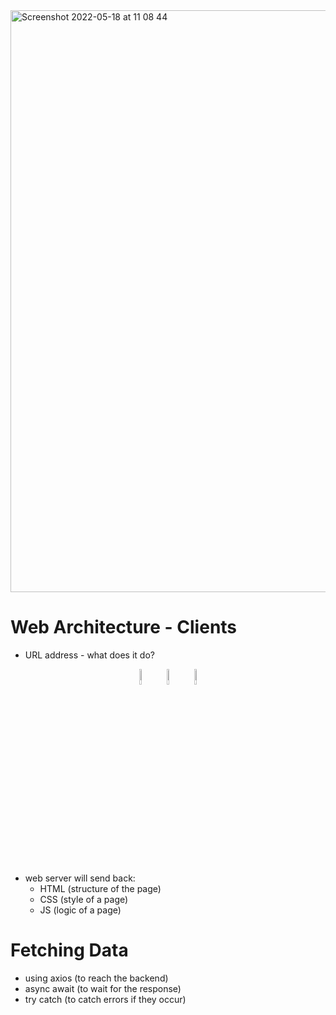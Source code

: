 <img width="931" alt="Screenshot 2022-05-18 at 11 08 44" src="https://user-images.githubusercontent.com/31222514/169244794-9ffc9efd-c01d-4c32-844b-ff2055aad1cb.png">

# Web Architecture - Clients

- URL address - what does it do?

<p align="center">
  <img src="https://user-images.githubusercontent.com/31222514/149812547-405716a0-b974-4da4-b749-f2b4a8adc1d8.png" width="8%" alt="Javascript logo">
  <img src="https://user-images.githubusercontent.com/31222514/149813532-e214a55c-9b91-4b71-bb17-0dcf18903f7a.png" width="8%" alt="CSS logo">
  <img src="https://user-images.githubusercontent.com/31222514/149814154-3de042e2-bccf-4f0e-8d0e-98a2dbcae7c0.png" width="8%" alt="HTML logo">
</p>

- web server will send back:
  - HTML (structure of the page)
  - CSS (style of a page)
  - JS (logic of a page)



# Fetching Data

- using axios (to reach the backend)
- async await (to wait for the response)
- try catch (to catch errors if they occur)
